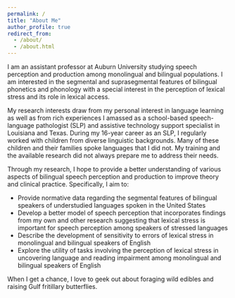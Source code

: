 ```yaml
---
permalink: /
title: "About Me"
author_profile: true
redirect_from:
  - /about/
  - /about.html
---
```


I am an assistant professor at Auburn University studying speech perception and production among monolingual and bilingual populations. I am interested in the segmental and suprasegmental features of bilingual phonetics and phonology with a special interest in the perception of lexical stress and its role in lexical access.


My research interests draw from my personal interest in language learning as well as from rich experiences I amassed as a school-based speech-language pathologist (SLP) and assistive technology support specialist in Louisiana and Texas. During my 16-year career as an SLP, I regularly worked with children from diverse linguistic backgrounds. Many of these children and their families spoke languages that I did not. My training and the available research did not always prepare me to address their needs.

Through my research, I hope to provide a better understanding of various aspects of bilingual speech perception and production to improve theory and clinical practice. Specifically, I aim to:
 - Provide normative data regarding the segmental features of bilingual speakers of understudied languages spoken in the United States
 - Develop a better model of speech perception that incorporates findings from my own and other research suggesting that lexical stress is important for speech perception among speakers of stressed languages
 - Describe the development of sensitivity to errors of lexical stress in monolingual and bilingual speakers of English
 - Explore the utility of tasks involving the perception of lexical stress in uncovering language and reading impairment among monolingual and bilingual speakers of English

When I get a chance, I love to geek out about foraging wild edibles and raising Gulf fritillary butterflies.
